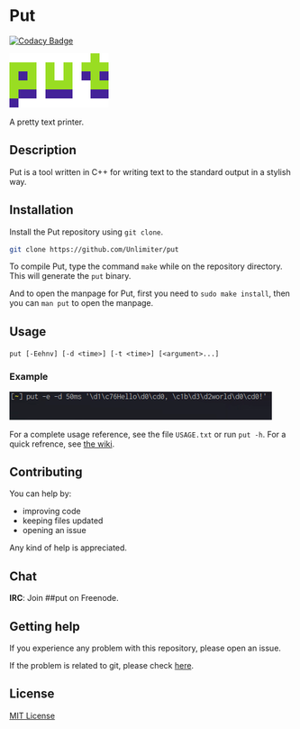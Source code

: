 # Put

[![Codacy Badge](https://api.codacy.com/project/badge/Grade/cb82be2b4aa54fa59cf65e7a14c92909)](https://app.codacy.com/app/unlimiter/put?utm_source=github.com&utm_medium=referral&utm_content=Unlimiter/put&utm_campaign=Badge_Grade_Dashboard)

![Put logo](logo.png)

A pretty text printer.

## Description

Put is a tool written in C++ for writing text to the standard output in a stylish way.

## Installation

Install the Put repository using `git clone`.

```bash
git clone https://github.com/Unlimiter/put
```

To compile Put, type the command `make` while on the repository directory. This will generate the `put` binary.

And to open the manpage for Put, first you need to `sudo make install`, then you can `man put` to open the manpage.

## Usage

`put [-Eehnv] [-d <time>] [-t <time>] [<argument>...]`

### Example

![GIF demo](demo.gif)

For a complete usage reference, see the file `USAGE.txt` or run `put -h`. For a quick refrence, see [the wiki](https://github.com/Unlimiter/put/wiki).

## Contributing

You can help by:
- improving code
- keeping files updated
- opening an issue

Any kind of help is appreciated.

## Chat

**IRC**: Join ##put on Freenode.

## Getting help
If you experience any problem with this repository, please open an issue.

If the problem is related to git, please check [here](https://git-scm.com/community).

## License
[MIT License](https://choosealicense.com/licenses/mit/)
